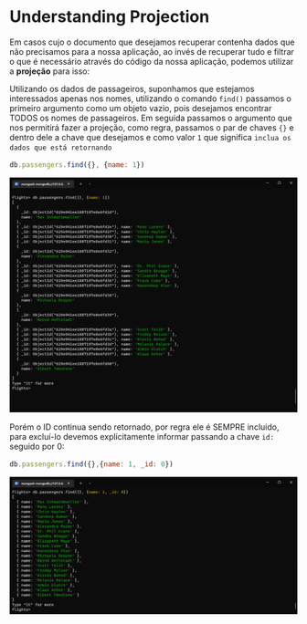 # Understanding Projection
Em casos cujo o documento que desejamos recuperar contenha dados que não precisamos para a nossa aplicação, ao invés de recuperar tudo e filtrar o que é necessário através do código da nossa aplicação, podemos utilizar a **projeção** para isso:

Utilizando os dados de passageiros, suponhamos que estejamos interessados apenas nos nomes, utilizando o comando `find()` passamos o primeiro argumento como um objeto vazio, pois desejamos encontrar TODOS os nomes de passageiros. Em seguida passamos o argumento que nos permitirá fazer a projeção, como regra, passamos o par de chaves `{}` e dentro dele a chave que desejamos e como valor `1` que significa `inclua os dados que está retornando`

```javascript
db.passengers.find({}, {name: 1})
```

![Projection](Imagens/07.projection.png)

Porém o ID continua sendo retornado, por regra ele é SEMPRE incluido, para excluí-lo devemos explicitamente informar passando a chave `id:` seguido por 0:

```javascript
db.passengers.find({},{name: 1, _id: 0})
```

![Projection](Imagens/08.projection.png)

